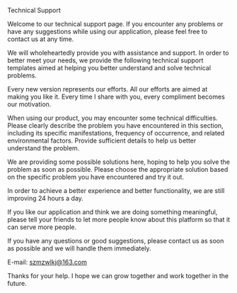 Technical Support

Welcome to our technical support page. If you encounter any problems or have any suggestions while using our application, please feel free to contact us at any time.

We will wholeheartedly provide you with assistance and support. In order to better meet your needs, we provide the following technical support templates aimed at helping you better understand and solve technical problems. 

Every new version represents our efforts. All our efforts are aimed at making you like it. Every time I share with you, every compliment becomes our motivation.

When using our product, you may encounter some technical difficulties. Please clearly describe the problem you have encountered in this section, including its specific manifestations, frequency of occurrence, and related environmental factors. Provide sufficient details to help us better understand the problem.

We are providing some possible solutions here, hoping to help you solve the problem as soon as possible. Please choose the appropriate solution based on the specific problem you have encountered and try it out.

In order to achieve a better experience and better functionality, we are still improving 24 hours a day.

If you like our application and think we are doing something meaningful, please tell your friends to let more people know about this platform so that it can serve more people.

If you have any questions or good suggestions, please contact us as soon as possible and we will handle them immediately.

E-mail: szmzwlkj@163.com

Thanks for your help. I hope we can grow together and work together in the future.
